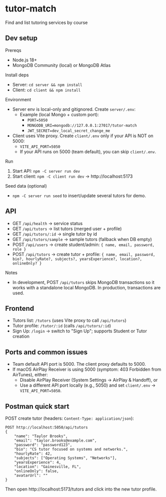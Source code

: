 # tutor-match
Find and list tutoring services by course

## Dev setup

Prereqs
- Node.js 18+
- MongoDB Community (local) or MongoDB Atlas

Install deps
- Server: `cd server && npm install`
- Client: `cd client && npm install`

Environment
- Server env is local-only and gitignored. Create `server/.env`:
	- Example (local Mongo + custom port):
		- `PORT=5050`
		- `MONGODB_URI=mongodb://127.0.0.1:27017/tutor-match`
		- `JWT_SECRET=dev_local_secret_change_me`
- Client uses Vite proxy. Create `client/.env` only if your API is NOT on 5000:
	- `VITE_API_PORT=5050`
	- If your API runs on 5000 (team default), you can skip `client/.env`.

Run
1) Start API: `npm -C server run dev`
2) Start client: `npm -C client run dev` → http://localhost:5173

Seed data (optional)
- `npm -C server run seed` to insert/update several tutors for demo.

## API

- GET `/api/health` → service status
- GET `/api/tutors` → list tutors (merged user + profile)
- GET `/api/tutors/:id` → single tutor by id
- GET `/api/tutors/sample` → sample tutors (fallback when DB empty)
- POST `/api/users` → create student/admin: `{ name, email, password, role }`
- POST `/api/tutors` → create tutor + profile: `{ name, email, password, bio?, hourlyRate?, subjects?, yearsExperience?, location?, onlineOnly? }`

Notes
- In development, POST `/api/tutors` skips MongoDB transactions so it works with a standalone local MongoDB. In production, transactions are used.

## Frontend

- Tutors list: `/tutors` (uses Vite proxy to call `/api/tutors`)
- Tutor profile: `/tutor/:id` (calls `/api/tutors/:id`)
- Sign Up: `/login` → switch to "Sign Up"; supports Student or Tutor creation

## Ports and common issues

- Team default API port is 5000. The client proxy defaults to 5000.
- If macOS AirPlay Receiver is using 5000 (symptom: 403 Forbidden from AirTunes), either:
	- Disable AirPlay Receiver (System Settings → AirPlay & Handoff), or
	- Use a different API port locally (e.g., 5050) and set `client/.env` → `VITE_API_PORT=5050`.

## Postman quick start

POST create tutor (headers: `Content-Type: application/json`):
```
POST http://localhost:5050/api/tutors
{
	"name": "Taylor Brooks",
	"email": "taylor.brooks@example.com",
	"password": "password123",
	"bio": "CS tutor focused on systems and networks.",
	"hourlyRate": 42,
	"subjects": ["Operating Systems", "Networks"],
	"yearsExperience": 4,
	"location": "Gainesville, FL",
	"onlineOnly": false,
	"avatarUrl": ""
}
```

Then open http://localhost:5173/tutors and click into the new tutor profile.
